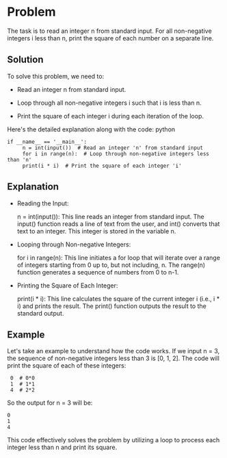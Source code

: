 # Problem #

The task is to read an integer n from standard input. For all non-negative integers i less than n, print the square of each number on a separate line.

## Solution ##

To solve this problem, we need to:

- Read an integer n from standard input.

- Loop through all non-negative integers i such that i is less than n.

- Print the square of each integer i during each iteration of the loop.

Here's the detailed explanation along with the code:
python

    if __name__ == '__main__':
         n = int(input())  # Read an integer 'n' from standard input
         for i in range(n):  # Loop through non-negative integers less than 'n'
         print(i * i)  # Print the square of each integer 'i'
## Explanation ##

- Reading the Input:

  n = int(input()): This line reads an integer from standard input. The input()
  function reads a line of text from the user, and int() converts that text to an
  integer. This integer is stored in the variable n.

- Looping through Non-negative Integers:

  for i in range(n): This line initiates a for loop that will iterate over a range of
  integers starting from 0 up to, but not including, n. The range(n) function
  generates a sequence of numbers from 0 to n-1.

- Printing the Square of Each Integer:

  print(i * i): This line calculates the square of the current integer i (i.e., i * i)
  and prints the result. The print() function outputs the result to the standard output.

## Example ##

Let's take an example to understand how the code works. If we input n = 3, the sequence of non-negative integers less than 3 is [0, 1, 2]. The code will print the square of each of these integers:

     0  # 0*0
     1  # 1*1
     4  # 2*2

So the output for n = 3 will be:

    0
    1
    4

This code effectively solves the problem by utilizing a loop to process each integer less than n and print its square.

